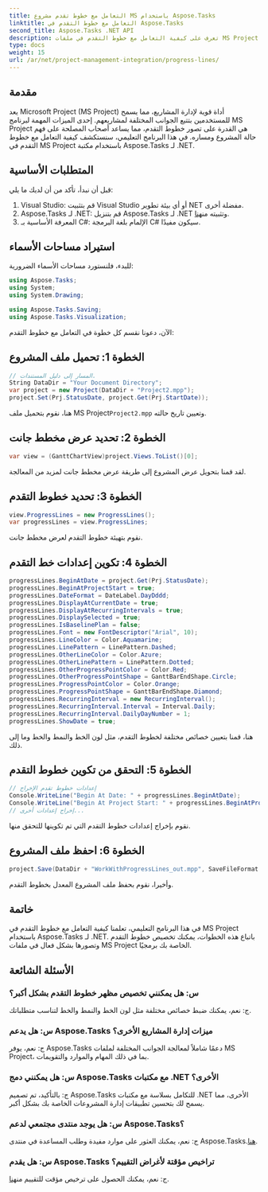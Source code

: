 ```yaml
---
title: التعامل مع خطوط تقدم مشروع MS باستخدام Aspose.Tasks
linktitle: التعامل مع خطوط التقدم في Aspose.Tasks
second_title: Aspose.Tasks .NET API
description: تعرف على كيفية التعامل مع خطوط التقدم في ملفات MS Project باستخدام Aspose.Tasks لـ .NET، مما يعزز تصور المشروع وإدارته.
type: docs
weight: 15
url: /ar/net/project-management-integration/progress-lines/
---
```

## مقدمة
يعد Microsoft Project (MS Project) أداة قوية لإدارة المشاريع، مما يسمح للمستخدمين بتتبع الجوانب المختلفة لمشاريعهم. إحدى الميزات المهمة لبرنامج MS Project هي القدرة على تصور خطوط التقدم، مما يساعد أصحاب المصلحة على فهم حالة المشروع ومساره. في هذا البرنامج التعليمي، سنستكشف كيفية التعامل مع خطوط التقدم في MS Project باستخدام مكتبة Aspose.Tasks لـ .NET.
## المتطلبات الأساسية
قبل أن نبدأ، تأكد من أن لديك ما يلي:
1. Visual Studio: قم بتثبيت Visual Studio أو أي بيئة تطوير NET مفضلة أخرى.
2.  Aspose.Tasks لـ .NET: قم بتنزيل Aspose.Tasks لـ .NET وتثبيته من[هنا](https://releases.aspose.com/tasks/net/).
3. المعرفة الأساسية بـ C#: الإلمام بلغة البرمجة C# سيكون مفيدًا.

## استيراد مساحات الأسماء
للبدء، فلنستورد مساحات الأسماء الضرورية:
```csharp
using Aspose.Tasks;
using System;
using System.Drawing;

using Aspose.Tasks.Saving;
using Aspose.Tasks.Visualization;
```
الآن، دعونا نقسم كل خطوة في التعامل مع خطوط التقدم:
## الخطوة 1: تحميل ملف المشروع
```csharp
// المسار إلى دليل المستندات.
String DataDir = "Your Document Directory";
var project = new Project(DataDir + "Project2.mpp");
project.Set(Prj.StatusDate, project.Get(Prj.StartDate));
```
 هنا، نقوم بتحميل ملف MS Project`Project2.mpp` وتعيين تاريخ حالته.
## الخطوة 2: تحديد عرض مخطط جانت
```csharp
var view = (GanttChartView)project.Views.ToList()[0];
```
لقد قمنا بتحويل عرض المشروع إلى طريقة عرض مخطط جانت لمزيد من المعالجة.
## الخطوة 3: تحديد خطوط التقدم
```csharp
view.ProgressLines = new ProgressLines();
var progressLines = view.ProgressLines;
```
نقوم بتهيئة خطوط التقدم لعرض مخطط جانت.
## الخطوة 4: تكوين إعدادات خط التقدم
```csharp
progressLines.BeginAtDate = project.Get(Prj.StatusDate);
progressLines.BeginAtProjectStart = true;
progressLines.DateFormat = DateLabel.DayDddd;
progressLines.DisplayAtCurrentDate = true;
progressLines.DisplayAtRecurringIntervals = true;
progressLines.DisplaySelected = true;
progressLines.IsBaselinePlan = false;
progressLines.Font = new FontDescriptor("Arial", 10);
progressLines.LineColor = Color.Aquamarine;
progressLines.LinePattern = LinePattern.Dashed;
progressLines.OtherLineColor = Color.Azure;
progressLines.OtherLinePattern = LinePattern.Dotted;
progressLines.OtherProgressPointColor = Color.Red;
progressLines.OtherProgressPointShape = GanttBarEndShape.Circle;
progressLines.ProgressPointColor = Color.Orange;
progressLines.ProgressPointShape = GanttBarEndShape.Diamond;
progressLines.RecurringInterval = new RecurringInterval();
progressLines.RecurringInterval.Interval = Interval.Daily;
progressLines.RecurringInterval.DailyDayNumber = 1;
progressLines.ShowDate = true;
```
هنا، قمنا بتعيين خصائص مختلفة لخطوط التقدم، مثل لون الخط والنمط والخط وما إلى ذلك.
## الخطوة 5: التحقق من تكوين خطوط التقدم
```csharp
// إعدادات خطوط تقدم الإخراج
Console.WriteLine("Begin At Date: " + progressLines.BeginAtDate);
Console.WriteLine("Begin At Project Start: " + progressLines.BeginAtProjectStart);
// إخراج إعدادات أخرى...
```
نقوم بإخراج إعدادات خطوط التقدم التي تم تكوينها للتحقق منها.
## الخطوة 6: احفظ ملف المشروع
```csharp
project.Save(DataDir + "WorkWithProgressLines_out.mpp", SaveFileFormat.Mpp);
```
وأخيرا، نقوم بحفظ ملف المشروع المعدل بخطوط التقدم.

## خاتمة
في هذا البرنامج التعليمي، تعلمنا كيفية التعامل مع خطوط التقدم في MS Project باستخدام Aspose.Tasks لـ .NET. باتباع هذه الخطوات، يمكنك تخصيص خطوط التقدم وتصورها بشكل فعال في ملفات MS Project الخاصة بك برمجيًا.
## الأسئلة الشائعة
### س: هل يمكنني تخصيص مظهر خطوط التقدم بشكل أكبر؟
ج: نعم، يمكنك ضبط خصائص مختلفة مثل لون الخط والنمط والخط لتناسب متطلباتك.
### س: هل يدعم Aspose.Tasks ميزات إدارة المشاريع الأخرى؟
ج: نعم، يوفر Aspose.Tasks دعمًا شاملاً لمعالجة الجوانب المختلفة لملفات MS Project، بما في ذلك المهام والموارد والتقويمات.
### س: هل يمكنني دمج Aspose.Tasks مع مكتبات .NET الأخرى؟
ج: بالتأكيد، تم تصميم Aspose.Tasks للتكامل بسلاسة مع مكتبات .NET الأخرى، مما يسمح لك بتحسين تطبيقات إدارة المشروعات الخاصة بك بشكل أكبر.
### س: هل يوجد منتدى مجتمعي لدعم Aspose.Tasks؟
 ج: نعم، يمكنك العثور على موارد مفيدة وطلب المساعدة في منتدى Aspose.Tasks.[هنا](https://forum.aspose.com/c/tasks/15).
### س: هل يقدم Aspose.Tasks تراخيص مؤقتة لأغراض التقييم؟
 ج: نعم، يمكنك الحصول على ترخيص مؤقت للتقييم من[هنا](https://purchase.aspose.com/temporary-license/).
